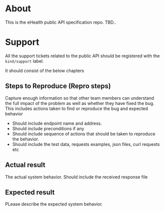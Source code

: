 # About
This is the eHealth public API specification repo.
TBD..

# Support
All the support tickets related to the public API should be registered with the `kind/support` label.

It should consist of the below chapters

## Steps to Reproduce (Repro steps)
Capture enough information so that other team members can understand the full impact of the problem as well as whether they have fixed the bug. 
This includes actions taken to find or reproduce the bug and expected behavior
* Should include endpoint name and address.
* Should include preconditions if any
* Should include sequence of actions that should be taken to reproduce the behavior.
* Should include the test data, requests examples, json files, curl requests etc

## Actual result
The actual system behavior. 
Should include the received response file

## Expected result
PLease describe the expected system behavior.
